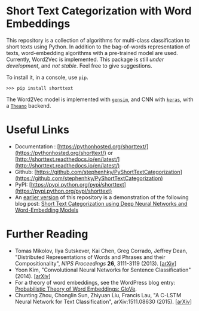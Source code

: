 # Short Text Categorization with Word Embeddings

This repository is a collection of algorithms for multi-class classification to short texts using Python. In addition to the bag-of-words representation of texts, word-embedding algorithms with a pre-trained model are used. Currently, Word2Vec is implemented. This package is still *under development*, and *not stable*. Feel free to give suggestions.

To install it, in a console, use `pip`.

```
>>> pip install shorttext
```

The Word2Vec model is implemented with [`gensim`](https://radimrehurek.com/gensim/), and CNN with [`keras`](https://keras.io/), with a [`Theano`](http://deeplearning.net/software/theano/) backend.

# Useful Links

* Documentation : [https://pythonhosted.org/shorttext/](https://pythonhosted.org/shorttext/) or [http://shorttext.readthedocs.io/en/latest/](http://shorttext.readthedocs.io/en/latest/)
* Github: [https://github.com/stephenhky/PyShortTextCategorization](https://github.com/stephenhky/PyShortTextCategorization)
* PyPI: [https://pypi.python.org/pypi/shorttext](https://pypi.python.org/pypi/shorttext)
* An [earlier version](https://github.com/stephenhky/PyShortTextCategorization/tree/b298d3ce7d06a9b4e0f7d32f27bab66064ba7afa) of this repository is a demonstration of the following blog post: [Short Text Categorization using Deep Neural Networks and Word-Embedding Models](https://datawarrior.wordpress.com/2016/10/12/short-text-categorization-using-deep-neural-networks-and-word-embedding-models/)

# Further Reading

* Tomas Mikolov, Ilya Sutskever, Kai Chen, Greg Corrado, Jeffrey Dean, "Distributed Representations of Words and Phrases and their Compositionality", *NIPS Proceedings* __26__, 3111-3119 (2013). \[[arXiv](https://arxiv.org/abs/1310.4546)\]
* Yoon Kim, "Convolutional Neural Networks for Sentence Classification" (2014). \[[arXiv](https://arxiv.org/abs/1408.5882)\]
* For a theory of word embeddings, see the WordPress blog entry: [Probabilistic Theory of Word Embeddings: GloVe](https://datawarrior.wordpress.com/2016/07/25/probabilistic-theory-of-word-embeddings-glove/).
* Chunting Zhou, Chonglin Sun, Zhiyuan Liu, Francis Lau, "A C-LSTM Neural Network for Text Classification", arXiv:1511.08630 (2015). \[[arXiv](https://arxiv.org/abs/1511.08630)\]

